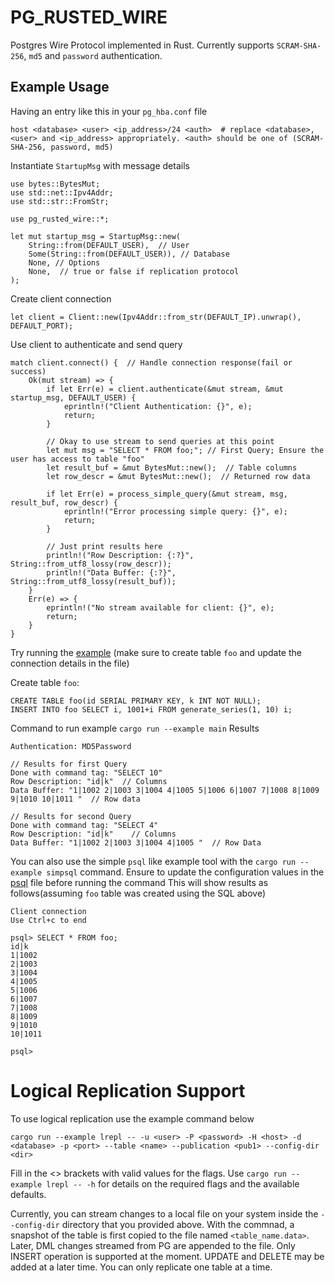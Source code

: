# PG_RUSTED_WIRE

Postgres Wire Protocol implemented in Rust. Currently supports `SCRAM-SHA-256`, `md5` and `password`  authentication.

## Example Usage

Having an entry like this in your `pg_hba.conf` file
```
host <database> <user> <ip_address>/24 <auth>  # replace <database>, <user> and <ip_address> appropriately. <auth> should be one of (SCRAM-SHA-256, password, md5)
```

Instantiate `StartupMsg` with message details
```
use bytes::BytesMut;
use std::net::Ipv4Addr;
use std::str::FromStr;

use pg_rusted_wire::*;

let mut startup_msg = StartupMsg::new(
    String::from(DEFAULT_USER),  // User
    Some(String::from(DEFAULT_USER)), // Database
    None, // Options
    None,  // true or false if replication protocol
);
```

Create client connection
```
let client = Client::new(Ipv4Addr::from_str(DEFAULT_IP).unwrap(), DEFAULT_PORT);
```

Use client to authenticate and send query
```
match client.connect() {  // Handle connection response(fail or success)
    Ok(mut stream) => {
        if let Err(e) = client.authenticate(&mut stream, &mut startup_msg, DEFAULT_USER) {
            eprintln!("Client Authentication: {}", e);
            return;
        }

        // Okay to use stream to send queries at this point
        let mut msg = "SELECT * FROM foo;"; // First Query; Ensure the user has access to table "foo"
        let result_buf = &mut BytesMut::new();  // Table columns
        let row_descr = &mut BytesMut::new();  // Returned row data

        if let Err(e) = process_simple_query(&mut stream, msg, result_buf, row_descr) {
            eprintln!("Error processing simple query: {}", e);
            return;
        }

        // Just print results here
        println!("Row Description: {:?}", String::from_utf8_lossy(row_descr));
        println!("Data Buffer: {:?}", String::from_utf8_lossy(result_buf));
    }
    Err(e) => {
        eprintln!("No stream available for client: {}", e);
        return;
    }
}
```

Try running the [example](examples/main.rs) (make sure to create table `foo` and update the connection details in the file)

Create table `foo`:
```
CREATE TABLE foo(id SERIAL PRIMARY KEY, k INT NOT NULL);
INSERT INTO foo SELECT i, 1001+i FROM generate_series(1, 10) i;
```

Command to run example `cargo run --example main`
Results
```
Authentication: MD5Password

// Results for first Query
Done with command tag: "SELECT 10"
Row Description: "id|k"  // Columns
Data Buffer: "1|1002 2|1003 3|1004 4|1005 5|1006 6|1007 7|1008 8|1009 9|1010 10|1011 "  // Row data

// Results for second Query
Done with command tag: "SELECT 4"
Row Description: "id|k"    // Columns
Data Buffer: "1|1002 2|1003 3|1004 4|1005 "  // Row Data
```

You can also use the simple `psql` like example tool with the `cargo run --example simpsql` command. Ensure to update the configuration values in the [psql](examples/psql.rs) file before running the command
This will show results as follows(assuming `foo` table was created using the SQL above)
```
Client connection
Use Ctrl+c to end

psql> SELECT * FROM foo;
id|k
1|1002
2|1003
3|1004
4|1005
5|1006
6|1007
7|1008
8|1009
9|1010
10|1011

psql>
```

# Logical Replication Support
To use logical replication use the example command below
```
cargo run --example lrepl -- -u <user> -P <password> -H <host> -d <database> -p <port> --table <name> --publication <pub1> --config-dir <dir>
```
Fill in the <> brackets with valid values for the flags. Use `cargo run --example lrepl -- -h` for details on the required flags and the available defaults.

Currently, you can stream changes to a local file on your system inside the `--config-dir` directory that you provided above. With the commnad, a snapshot of the table is first copied to the file named `<table_name.data>`. Later, DML changes streamed from PG are appended to the file. Only INSERT operation is supported at the moment. UPDATE and DELETE may be added at a later time. You can only replicate one table at a time.
